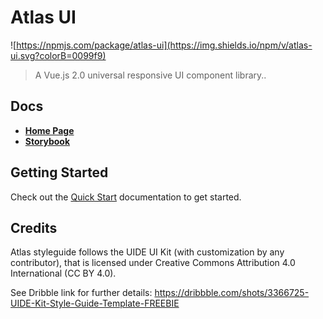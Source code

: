 # Atlas UI

![https://npmjs.com/package/atlas-ui](https://img.shields.io/npm/v/atlas-ui.svg?colorB=0099f9)
> A Vue.js 2.0 universal responsive UI component library..


## Docs

* [**Home Page**](https://atlas.cotabox.com.br/)
* [**Storybook**](https://atlas-storybook.cotabox.com.br/)

## Getting Started

Check out the [Quick Start](#quick-start) documentation to get started.

## Credits

Atlas styleguide follows the UIDE UI Kit (with customization by any contributor), that is licensed under Creative Commons Attribution 4.0 International (CC BY 4.0).

See Dribble link for further details: https://dribbble.com/shots/3366725-UIDE-Kit-Style-Guide-Template-FREEBIE
